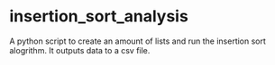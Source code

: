 # insertion_sort_analysis
A python script to create an amount of lists and run the insertion sort alogrithm. It outputs data to a csv file.
